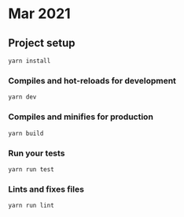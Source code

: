 # Mar 2021

## Project setup
```
yarn install
```

### Compiles and hot-reloads for development
```
yarn dev
```

### Compiles and minifies for production
```
yarn build
```

### Run your tests
```
yarn run test
```

### Lints and fixes files
```
yarn run lint
```

